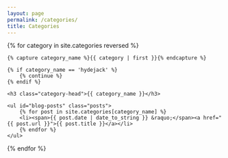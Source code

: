 ```yaml
---
layout: page
permalink: /categories/
title: Categories
---
```


<div>
  {% for category in site.categories reversed %}
        
    {% capture category_name %}{{ category | first }}{% endcapture %}
    
    {% if category_name == 'hydejack' %}
        {% continue %}
    {% endif %}
    
    <h3 class="category-head">{{ category_name }}</h3>

    <ul id="blog-posts" class="posts">
        {% for post in site.categories[category_name] %}
        <li><span>{{ post.date | date_to_string }} &raquo;</span><a href="{{ post.url }}">{{ post.title }}</a></li>
        {% endfor %}
    </ul>

  {% endfor %}
</div>